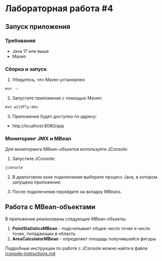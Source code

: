 # Лабораторная работа #4

## Запуск приложения

### Требования
- Java 17 или выше
- Maven

### Сборка и запуск

1. Убедитесь, что Maven установлен:
```bash
mvn -v
```

2. Запустите приложение с помощью Maven:
```bash
mvn wildfly:dev
```

3. Приложение будет доступно по адресу:
- http://localhost:8080/app

### Мониторинг JMX и MBean

Для мониторинга MBean-объектов используйте JConsole:

1. Запустите JConsole:
```bash
jconsole
```

2. В диалоговом окне подключения выберите процесс Java, в котором запущено приложение.

3. После подключения перейдите на вкладку MBeans.

## Работа с MBean-объектами

В приложении реализованы следующие MBean-объекты:

1. **PointStatisticsMBean** - подсчитывает общее число точек и число точек, попадающих в область
2. **AreaCalculatorMBean** - определяет площадь получившейся фигуры

Подробные инструкции по работе с JConsole можно найти в файле [jconsole-instructions.md](jconsole-instructions.md) 